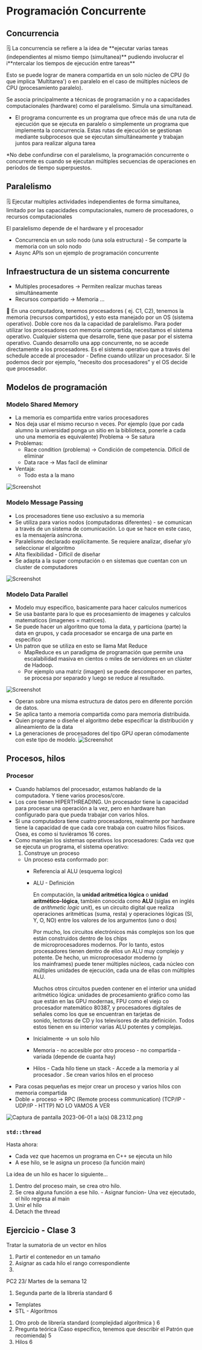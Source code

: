 # Programación Concurrente

## Concurrencia

<aside>
🗒️ La concurrencia se refiere a la idea de **ejecutar varias tareas (independientes al mismo tiempo (simultanea)** pudiendo involucrar el i**ntercalar los tiempos de ejecución entre tareas**

</aside>

Esto se puede lograr de manera compartida en un solo núcleo de CPU (lo que implica 'Multitarea') o en paralelo en el caso de múltiples núcleos de CPU (procesamiento paralelo).

Se asocia principalmente a técnicas de programación y no a capacidades computacionales (hardware) como el paralelismo. Simula una simultanead.

- El programa concurrente es un programa que ofrece más de una ruta de ejecución que se ejecuta en paralelo o simplemente un programa que implementa la concurrencia. Estas rutas de ejecución se gestionan mediante subprocesos que se ejecutan simultáneamente y trabajan juntos para realizar alguna tarea

*No debe confundirse con el paralelismo, la programación concurrente o concurrente es cuando se ejecutan múltiples secuencias de operaciones en períodos de tiempo superpuestos.

## Paralelismo

<aside>
🗒️ Ejecutar multiples actividades independientes de forma simultanea, limitado por las capacidades computacionales, numero de procesadores, o recursos computacionales

</aside>

El paralelismo depende de el hardware y el procesador

- Concurrencia en un solo nodo (una sola estructura) - Se comparte la memoria con un solo nodo
- Async APIs son un ejemplo de programación concurrente

## Infraestructura de un sistema concurrente

- Multiples procesadores → Permiten realizar muchas tareas simultáneamente
- Recursos compartido →  Memoria …

<aside>
📜 En una computadora, tenemos procesadores ( ej. C1, C2), tenemos la memoria (recursos compartidos), y esto esta manejado por un OS (sistema operativo). Doble core nos da la capacidad de paralelismo. Para poder utilizar los procesadores con memoria compartida, necesitamos el sistema operativo. Cualquier sistema que desarrolle, tiene que pasar por el sistema operativo. Cuando desarrollo una app concurrente, no se accede directamente a los procesadores. Es el sistema operativo que a través del schedule accede al procesador - Define cuando utilizar un procesador. Sí le podemos decir por ejemplo, “necesito dos procesadores” y el OS decide que procesador.

</aside>

## Modelos de programación

### Modelo Shared Memory

- La memoria es compartida entre varios procesadores
- Nos deja usar el mismo recurso n veces. Por ejemplo (que por cada alumno la universidad ponga un sitio en la biblioteca, ponerle a cada uno una memoria es equivalente) Problema → Se satura
- Problemas:
    - Race condition (problema) → Condición de competencia. Difícil de eliminar
    - Data race → Mas facil de eliminar
- Ventaja:
    - Todo esta a la mano

![Screenshot](teo_img/teo_1.png)

### Modelo Message Passing

- Los procesadores tiene uso exclusivo a su memoria
- Se utiliza para varios nodos (computadoras diferentes) - se comunican a través  de un sistema de comunicación. Lo que se hace en este caso, es la mensajería asíncrona.
- Paralelismo declarado explícitamente. Se requiere analizar, diseñar y/o seleccionar el algoritmo
- Alta flexibilidad  - Difícil de diseñar
- Se adapta a la super computación o en sistemas que cuentan con un cluster de computadores

![Screenshot](teo_img/teo_2.png)


### Modelo Data Parallel

- Modelo muy especifico, basicamente para hacer calculos numericos
- Se usa bastante para lo que es procesamiento de imagenes y calculos matematicos (imagenes = matrices).
- Se puede hacer un algoritmo que toma la data, y particiona (parte) la data en grupos, y cada procesador se encarga de una parte en especifico
- Un patron que se utiliza en esto se llama Mat Reduce
    - MapReduce es un paradigma de programación que permite una escalabilidad masiva en cientos o miles de servidores en un clúster de Hadoop.
    - Por ejemplo una matriz (imagen) se puede descomponer en partes, se procesa por separado y luego se reduce al resultado.

![Screenshot](teo_img/teo_3.png)


- Operan sobre una misma estructura de datos pero en diferente porción de datos.
- Se aplica tanto a memoria compartida como para memoria distribuida.
- Quien programe o diseñe el algoritmo debe especificar la distribución y alineamiento de la data
- La generaciones de procesadores del tipo GPU operan cómodamente con este tipo de modelo.
  ![Screenshot](teo_img/teo_4.png)

## Procesos, hilos

### Procesor

- Cuando hablamos del procesador, estamos hablando de la computadora. Y tiene varios procesos/core.
- Los core tienen HIPERTHREADING. Un procesador tiene la capacidad para procesar una operación a la vez, pero en hardware han configurado para que pueda trabajar con varios hilos.
- Si una computadora tiene cuatro procesadores, realmente por hardware tiene la capacidad de que cada core trabaja con cuatro hilos físicos. Osea, es como si tuviéramos 16 cores.
- Como manejan los sistemas operativos los procesadores: Cada vez que se ejecuta un programa, el sistema operativo:
    1. Construye un proceso
    - Un proceso esta conformado por:
        - Referencia al ALU (esquema logico)
        - ALU - Definición

          En computación, la **unidad aritmética lógica** o **unidad aritmético-lógica**, también conocida como **ALU** (siglas en inglés de *arithmetic logic unit*), es un circuito digital que realiza operaciones aritméticas (suma, resta) y operaciones lógicas (SI, Y, O, NO) entre los valores de los argumentos (uno o dos)

          Por mucho, los circuitos electrónicos más complejos son los que están construidos dentro de los chips de microprocesadores modernos. Por lo tanto, estos procesadores tienen dentro de ellos un ALU muy complejo y potente. De hecho, un microprocesador moderno (y los mainframes) puede tener múltiples núcleos, cada núcleo con múltiples unidades de ejecución, cada una de ellas con múltiples ALU.

          Muchos otros circuitos pueden contener en el interior una unidad aritmético lógica: unidades de procesamiento gráfico como las que están en las GPU modernas, FPU como el viejo co procesador matemático 80387, y procesadores digitales de señales como los que se encuentran en tarjetas de sonido, lectoras de CD y los televisores de alta definición. Todos estos tienen en su interior varias ALU potentes y complejas.

        - Inicialmente → un solo hilo
        - Memoria - no accesible por otro proceso -  no compartida - variada (depende de cuanta hay)
        - Hilos - Cada hilo tiene un stack - Accede a la memoria y al procesador . Se crean varios hilos en el proceso
- Para cosas pequeñas es mejor crear un proceso y varios hilos con memoria compartida
- Doble + proceso → RPC (Remote process communication) (TCP/IP -  UDP/IP - HTTP)  NO LO VAMOS A VER

![Captura de pantalla 2023-06-01 a la(s) 08.23.12.png](https://s3-us-west-2.amazonaws.com/secure.notion-static.com/bd8b8516-be2b-456d-8e00-ac6dfe758783/Captura_de_pantalla_2023-06-01_a_la(s)_08.23.12.png)

### `std::thread`

Hasta ahora:

- Cada vez que hacemos un programa en C++ se ejecuta un hilo
- A ese hilo, se le asigna un proceso (la función main)

La idea de un hilo es hacer lo siguiente…

1. Dentro del proceso main, se crea otro hilo.
2. Se crea alguna función a ese hilo. - Asignar funcion-  Una vez ejecutado, el hilo regresa al main
3. Unir el hilo
4. Detach the thread

## Ejercicio - Clase 3

Tratar la sumatoria de un vector en hilos

1. Partir el contenedor en un tamaño
2. Asignar as cada hilo el rango correspondiente
3.

PC2 23/ Martes de la semana 12

1. Segunda parte de la librería standard 6
- Templates
- STL  - Algoritmos
1. Otro prob de librería standard (complejidad algorítmica )  6
2. Pregunta teórica (Caso especifico, tenemos que describir el Patrón que recomienda) 5
3. Hilos 6